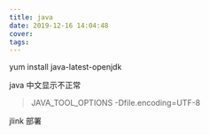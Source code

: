 ```yaml
---
title: java
date: 2019-12-16 14:04:48
cover:
tags:
---
```


<!-- more -->

yum install java-latest-openjdk

java 中文显示不正常
> JAVA_TOOL_OPTIONS -Dfile.encoding=UTF-8

jlink 部署